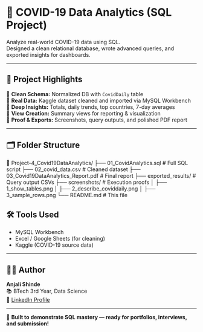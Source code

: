 # 🦠 COVID-19 Data Analytics (SQL Project)

Analyze real-world COVID-19 data using SQL.  
Designed a clean relational database, wrote advanced queries, and exported insights for dashboards.

---

## 🚀 Project Highlights

🔹 **Clean Schema:** Normalized DB with `CovidDaily` table  
🔹 **Real Data:** Kaggle dataset cleaned and imported via MySQL Workbench  
🔹 **Deep Insights:** Totals, daily trends, top countries, 7-day averages  
🔹 **View Creation:** Summary views for reporting & visualization  
🔹 **Proof & Exports:** Screenshots, query outputs, and polished PDF report

---

## 🗂️ Folder Structure

📁 Project-4_Covid19DataAnalytics/
├── 01_CovidAnalytics.sql # Full SQL script
├── 02_covid_data.csv # Cleaned dataset
├── 03_Covid19DataAnalytics_Report.pdf # Final report
├── exported_results/ # Query output CSVs
├── screenshots/ # Execution proofs
│ ├── 1_show_tables.png
│ ├── 2_describe_coviddaily.png
│ ├── 3_sample_rows.png
└── README.md # This file


## 🛠️ Tools Used

- MySQL Workbench  
- Excel / Google Sheets (for cleaning)  
- Kaggle (COVID-19 source data)

---

## 👩‍💻 Author

**Anjali Shinde**  
📚 BTech 3rd Year, Data Science  
🔗 [LinkedIn Profile](https://www.linkedin.com/in/anjali-shinde-647b472b7)

---

🎯 **Built to demonstrate SQL mastery — ready for portfolios, interviews, and submission!**
